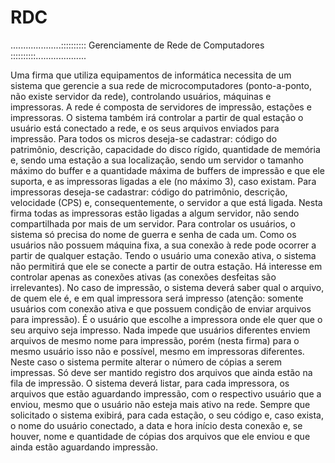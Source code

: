 RDC
===
....................:::::::::: Gerenciamente de Rede de Computadores ::::::::::....................

Uma firma que utiliza equipamentos de informática necessita de um sistema que
gerencie a sua rede de microcomputadores (ponto-a-ponto, não existe servidor da rede),
controlando usuários, máquinas e impressoras. A rede é composta de servidores de
impressão, estações e impressoras. O sistema também irá controlar a partir de qual
estação o usuário está conectado a rede, e os seus arquivos enviados para impressão.
Para todos os micros deseja-se cadastrar: código do patrimônio, descrição,
capacidade do disco rígido, quantidade de memória e, sendo uma estação a sua
localização, sendo um servidor o tamanho máximo do buffer e a quantidade máxima de
buffers de impressão e que ele suporta, e as impressoras ligadas a ele (no máximo 3),
caso existam. Para impressoras deseja-se cadastrar: código do patrimônio, descrição,
velocidade (CPS) e, consequentemente, o servidor a que está ligada. Nesta firma todas
as impressoras estão ligadas a algum servidor, não sendo compartilhada por mais de um
servidor.
Para controlar os usuários, o sistema só precisa do nome de guerra e senha de cada
um. Como os usuários não possuem máquina fixa, a sua conexão à rede pode ocorrer a
partir de qualquer estação. Tendo o usuário uma conexão ativa, o sistema não permitirá
que ele se conecte a partir de outra estação. Há interesse em controlar apenas as
conexões ativas (as conexões desfeitas são irrelevantes).
No caso de impressão, o sistema deverá saber qual o arquivo, de quem ele é, e em
qual impressora será impresso (atenção: somente usuários com conexão ativa e que
possuem condição de enviar arquivos para impressão). É o usuário que escolhe a
impressora onde ele quer que o seu arquivo seja impresso. Nada impede que usuários
diferentes enviem arquivos de mesmo nome para impressão, porém (nesta firma) para o
mesmo usuário isso não e possível, mesmo em impressoras diferentes. Neste caso o
sistema permite alterar o número de cópias a serem impressas. Só deve ser mantido
registro dos arquivos que ainda estão na fila de impressão.
O sistema deverá listar, para cada impressora, os arquivos que estão aguardando
impressão, com o respectivo usuário que a enviou, mesmo que o usuário não esteja mais
ativo na rede. Sempre que solicitado o sistema exibirá, para cada estação, o seu código
e, caso exista, o nome do usuário conectado, a data e hora início desta conexão e, se
houver, nome e quantidade de cópias dos arquivos que ele enviou e que ainda estão
aguardando impressão.
